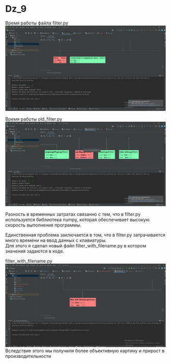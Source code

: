 # Dz_9 
Время работы файла filter.py 
![](filter.png) 
 
Время работы old_filter.py 
![](old_filter.png) 
 
Разность в временных затратах связанно с тем, что в filter.py используется библиотека numpy, которая обеспечивает высокую 
скорость выполнения программы.

Единственная проблема заключается в том, что в filter.py затрачивается много времени на ввод данных с клавиатуры.  
Для этого я сделал новый файл filter_with_filename.py в котором значения задаются в коде. 
 
filter_with_filename.py 
![](filter_with_filename.png) 
Вследствие этого мы получили более объективную картину и прирост в производительности